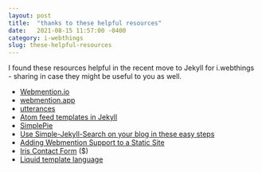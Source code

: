 ```yaml
---
layout: post
title:  "thanks to these helpful resources"
date:   2021-08-15 11:57:00 -0400
category: i-webthings
slug: these-helpful-resources
---
```

<p>I found these resources helpful in the recent move to Jekyll for i.webthings - sharing in case they might be useful to you as well.</p>
<ul>
<li><a title="Webmention.io" href="https://webmention.io/">Webmention.io</a></li>
<li><a title="Automate your outgoing webmentions" href="https://webmention.app/">webmention.app</a></li>
<li><a title="utterances" href="https://utteranc.es/">utterances</a></li>
<li><a title="Atom feed templates in Jekyll - Growing with the Web" href="https://www.growingwiththeweb.com/2014/02/atom-feed-templates-in-jekyll.html">Atom feed templates in Jekyll</a></li>
<li><a title="SimplePie: Super-fast, easy-to-use, RSS and Atom feed parsing in PHP." href="https://simplepie.org/">SimplePie</a></li>
<li><a title="Use Simple-Jekyll-Search on your blog in these easy steps - cri.dev" href="https://cri.dev/posts/2017-02-05-Use-Simple-Jekyll-Search-on-your-blog-in-these-easy-steps/">Use Simple-Jekyll-Search on your blog in these easy steps</a></li>
<li><a title="Adding Webmention Support to a Static Site" href="https://keithjgrant.com/posts/2019/02/adding-webmention-support-to-a-static-site/">Adding Webmention Support to a Static Site</a></li>
<li><a title="Simple Secure Spam-Free Contact Form in PHP – Iris - Phppot" href="https://phppot.com/php/simple-secure-spam-free-contact-form-in-php-iris/">Iris Contact Form</a> ($)</li>
<li><a title="Liquid template language" href="https://shopify.github.io/liquid/">Liquid template language</a></li>
</ul>
<p><a href="https://brid.gy/publish/twitter"></a></p>